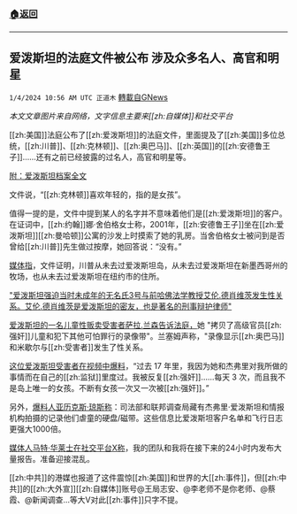 ###  [:house:返回](README.md)
---


## 爱泼斯坦的法庭文件被公布 涉及众多名人、高官和明星
`1/4/2024 10:56 AM UTC 正道木` [轉載自GNews](https://gnews.org/articles/2183314)

*本文文章图片来自网络，文字信息主要来[[zh:自媒体]]和社交平台*

[[zh:美国]]法庭公布了[[zh:爱泼斯坦]]的法庭文件，里面提及了[[zh:美国]]多位总统，[[zh:川普]]、[[zh:克林顿]]、[[zh:奥巴马]]、[[zh:英国]]的[[zh:安德鲁王子]]……还有之前已经披露的过名人，高官和明星等。

[附：爱泼斯坦档案全文](https://x.com/GuntherEagleman/status/1742703766426513883?s=20)

文件说，“[[zh:克林顿]]喜欢年轻的，指的是女孩”。

值得一提的是，文件中提到某人的名字并不意味着他们是[[zh:爱泼斯坦]]的客户。在证词中，[[zh:约翰]]娜·舍伯格女士称，2001年，[[zh:安德鲁王子]]坐在[[zh:爱泼斯坦]][[zh:曼哈顿]]公寓的沙发上时摸索了她的乳房。当舍伯格女士被问到是否曾给[[zh:川普]]先生做过按摩，她回答说：“没有。”

[媒体指](https://x.com/LauraLoomer/status/1742712488527798604?s=20)，文件证明，川普从未去过爱泼斯坦岛，从未去过爱泼斯坦在新墨西哥州的牧场，也从未去过爱泼斯坦在纽约市的住所。

["爱泼斯坦强迫当时未成年的无名氏3号与前哈佛法学教授艾伦.德肖维茨发生性关系。艾伦.德肖维茨是爱泼斯坦的密友，也是著名的刑事辩护律师"](https://x.com/RealPatrickWebb/status/1742715037729312865?s=20)

[爱泼斯坦的一名儿童性贩卖受害者萨拉.兰森告诉法庭，](https://x.com/ronin19217435/status/1742683073433534902?s=20)她 "拷贝了高级官员[[zh:强奸]]儿童和犯下其他可怕罪行的录像带"。兰塞姆声称，"录像显示[[zh:奥巴马]]和米歇尔与[[zh:受害者]]发生了性关系。

[这位爱泼斯坦受害者在视频中爆料](https://x.com/liz_churchill10/status/1742781489295589565?s=20)，“过去 17 年里，我因为她和杰弗里对我所做的事情而在自己的[[zh:监狱]]里度过。我被反复[[zh:强奸]]……每天 3 次，而且我不是岛上唯一的女孩。不断有女孩一次又一次被[[zh:强奸]]。”

另外，[爆料人亚历克斯·琼斯称](https://x.com/aus_mini/status/1742757109387977136?s=20)：司法部和联邦调查局藏有杰弗里·爱泼斯坦和情报机构拍摄的记录他们虐童的硬盘/磁带。这些信息比爱泼斯坦客户名单和飞行日志更强大1000倍。

[媒体人马特·华莱士在社交平台X称](https://x.com/MattWallace888/status/1742700942322257981?s=20)，我的团队和我将在接下来的24小时内发布大量报告。准备迎接混乱。

[[zh:中共]]的港媒也报道了这件震惊[[zh:美国]]和世界的大[[zh:事件]]，但[[zh:中共]]的[[zh:大外宣]][[zh:自媒体]]账号@王局志安、@李老师不是你老师、@蔡霞、@新闻调查...等大V对此[[zh:事件]]只字不提。

